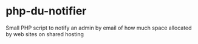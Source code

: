 # php-du-notifier
Small PHP script to notify an admin by email of how much space allocated by web sites on shared hosting
